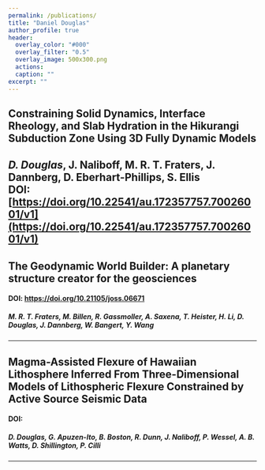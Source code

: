 ```yaml
---
permalink: /publications/
title: "Daniel Douglas"
author_profile: true
header:
  overlay_color: "#000"
  overlay_filter: "0.5"
  overlay_image: 500x300.png
  actions:
  caption: ""
excerpt: ""
---
```


## Constraining Solid Dynamics, Interface Rheology, and Slab Hydration in the Hikurangi Subduction Zone Using 3D Fully Dynamic Models
***D. Douglas***, J. Naliboff, M. R. T. Fraters, J. Dannberg, D. Eberhart-Phillips, S. Ellis <br>
DOI: [https://doi.org/10.22541/au.172357757.70026001/v1](https://doi.org/10.22541/au.172357757.70026001/v1)
---

## The Geodynamic World Builder: A planetary structure creator for the geosciences
#### DOI: https://doi.org/10.21105/joss.06671
##### M. R. T. Fraters, M. Billen, R. Gassmoller, A. Saxena, T. Heister, H. Li, **D. Douglas**, J. Dannberg, W. Bangert, Y. Wang
---

## Magma-Assisted Flexure of Hawaiian Lithosphere Inferred From Three-Dimensional Models of Lithospheric Flexure Constrained by Active Source Seismic Data
#### DOI: 
##### **D. Douglas**, G. Apuzen-Ito, B. Boston, R. Dunn, J. Naliboff, P. Wessel, A. B. Watts, D. Shillington, P. Cilli
---
